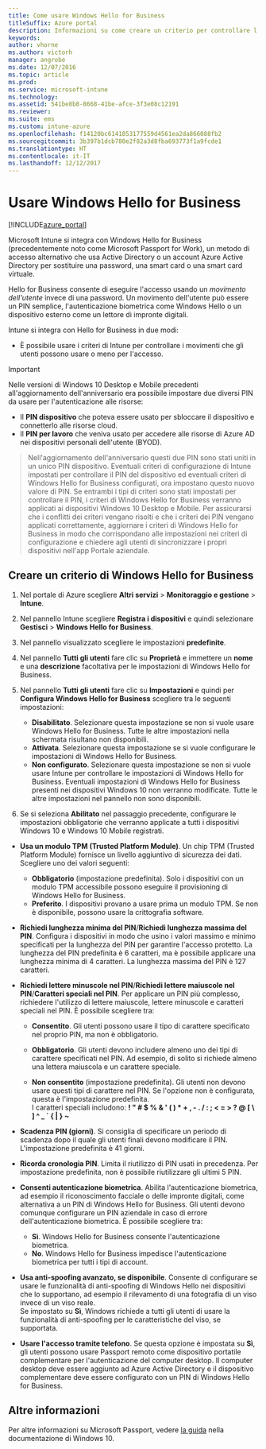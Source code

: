 ```yaml
---
title: Come usare Windows Hello for Business
titleSuffix: Azure portal
description: Informazioni su come creare un criterio per controllare l'uso di Windows Hello for Business nei dispositivi gestiti."
keywords: 
author: vhorne
ms.author: victorh
manager: angrobe
ms.date: 12/07/2016
ms.topic: article
ms.prod: 
ms.service: microsoft-intune
ms.technology: 
ms.assetid: 541be8b8-8668-41be-afce-3f3e08c12191
ms.reviewer: 
ms.suite: ems
ms.custom: intune-azure
ms.openlocfilehash: f14120bc6141853177559d4561ea2da866088fb2
ms.sourcegitcommit: 3b397b1dcb780e2f82a3d8fba693773f1a9fcde1
ms.translationtype: HT
ms.contentlocale: it-IT
ms.lasthandoff: 12/12/2017
---
```

# <a name="use-windows-hello-for-business"></a>Usare Windows Hello for Business


[!INCLUDE[azure_portal](./includes/azure_portal.md)]

Microsoft Intune si integra con Windows Hello for Business (precedentemente noto come Microsoft Passport for Work), un metodo di accesso alternativo che usa Active Directory o un account Azure Active Directory per sostituire una password, una smart card o una smart card virtuale.

Hello for Business consente di eseguire l'accesso usando un *movimento dell'utente* invece di una password. Un movimento dell'utente può essere un PIN semplice, l'autenticazione biometrica come Windows Hello o un dispositivo esterno come un lettore di impronte digitali.

Intune si integra con Hello for Business in due modi:

-   È possibile usare i criteri di Intune per controllare i movimenti che gli utenti possono usare o meno per l'accesso.

<!--- -   You can store authentication certificates in the Windows Hello for Business key storage provider (KSP). For more information, see [Secure resource access with certificate profiles in Microsoft Intune](secure-resource-access-with-certificate-profiles.md). --->

> [!IMPORTANT]
> Nelle versioni di Windows 10 Desktop e Mobile precedenti all'aggiornamento dell'anniversario era possibile impostare due diversi PIN da usare per l'autenticazione alle risorse:
- Il **PIN dispositivo** che poteva essere usato per sbloccare il dispositivo e connetterlo alle risorse cloud.
- Il **PIN per lavoro** che veniva usato per accedere alle risorse di Azure AD nei dispositivi personali dell'utente (BYOD).

>Nell'aggiornamento dell'anniversario questi due PIN sono stati uniti in un unico PIN dispositivo.
Eventuali criteri di configurazione di Intune impostati per controllare il PIN del dispositivo ed eventuali criteri di Windows Hello for Business configurati, ora impostano questo nuovo valore di PIN.
Se entrambi i tipi di criteri sono stati impostati per controllare il PIN, i criteri di Windows Hello for Business verranno applicati ai dispositivi Windows 10 Desktop e Mobile.
Per assicurarsi che i conflitti dei criteri vengano risolti e che i criteri dei PIN vengano applicati correttamente, aggiornare i criteri di Windows Hello for Business in modo che corrispondano alle impostazioni nei criteri di configurazione e chiedere agli utenti di sincronizzare i propri dispositivi nell'app Portale aziendale.



## <a name="create-a-windows-hello-for-business-policy"></a>Creare un criterio di Windows Hello for Business

1.  Nel portale di Azure scegliere **Altri servizi** > **Monitoraggio e gestione** > **Intune**.

2.  Nel pannello Intune scegliere **Registra i dispositivi** e quindi selezionare **Gestisci** > **Windows Hello for Business**.

3.  Nel pannello visualizzato scegliere le impostazioni **predefinite**.

4.  Nel pannello **Tutti gli utenti** fare clic su **Proprietà** e immettere un **nome** e una **descrizione** facoltativa per le impostazioni di Windows Hello for Business.

5. Nel pannello **Tutti gli utenti** fare clic su **Impostazioni** e quindi per **Configura Windows Hello for Business** scegliere tra le seguenti impostazioni:

    - **Disabilitato**. Selezionare questa impostazione se non si vuole usare Windows Hello for Business. Tutte le altre impostazioni nella schermata risultano non disponibili.
    - **Attivata**. Selezionare questa impostazione se si vuole configurare le impostazioni di Windows Hello for Business.
    - **Non configurato**. Selezionare questa impostazione se non si vuole usare Intune per controllare le impostazioni di Windows Hello for Business. Eventuali impostazioni di Windows Hello for Business presenti nei dispositivi Windows 10 non verranno modificate. Tutte le altre impostazioni nel pannello non sono disponibili.

6.  Se si seleziona **Abilitato** nel passaggio precedente, configurare le impostazioni obbligatorie che verranno applicate a tutti i dispositivi Windows 10 e Windows 10 Mobile registrati.

 - **Usa un modulo TPM (Trusted Platform Module)**. Un chip TPM (Trusted Platform Module) fornisce un livello aggiuntivo di sicurezza dei dati.<br>Scegliere uno dei valori seguenti:

     - **Obbligatorio** (impostazione predefinita). Solo i dispositivi con un modulo TPM accessibile possono eseguire il provisioning di Windows Hello for Business.
     - **Preferito**. I dispositivi provano a usare prima un modulo TPM. Se non è disponibile, possono usare la crittografia software.

 - **Richiedi lunghezza minima del PIN**/**Richiedi lunghezza massima del PIN**. Configura i dispositivi in modo che usino i valori massimo e minimo specificati per la lunghezza del PIN per garantire l'accesso protetto. La lunghezza del PIN predefinita è 6 caratteri, ma è possibile applicare una lunghezza minima di 4 caratteri. La lunghezza massima del PIN è 127 caratteri.

 - **Richiedi lettere minuscole nel PIN**/**Richiedi lettere maiuscole nel PIN**/**Caratteri speciali nel PIN**. Per applicare un PIN più complesso, richiedere l'utilizzo di lettere maiuscole, lettere minuscole e caratteri speciali nel PIN. È possibile scegliere tra:

     - **Consentito**. Gli utenti possono usare il tipo di carattere specificato nel proprio PIN, ma non è obbligatorio.
    
     - **Obbligatorio**. Gli utenti devono includere almeno uno dei tipi di carattere specificati nel PIN. Ad esempio, di solito si richiede almeno una lettera maiuscola e un carattere speciale.

     - **Non consentito** (impostazione predefinita). Gli utenti non devono usare questi tipi di carattere nel PIN. Se l'opzione non è configurata, questa è l'impostazione predefinita.<br>I caratteri speciali includono: **! " # $ % &amp; ' ( ) &#42; + , - . / : ; &lt; = &gt; ? @ [ \ ] ^ _ &#96; { &#124; } ~**

 - **Scadenza PIN (giorni)**. Si consiglia di specificare un periodo di scadenza dopo il quale gli utenti finali devono modificare il PIN. L'impostazione predefinita è 41 giorni.

 - **Ricorda cronologia PIN**. Limita il riutilizzo di PIN usati in precedenza. Per impostazione predefinita, non è possibile riutilizzare gli ultimi 5 PIN.

 - **Consenti autenticazione biometrica**. Abilita l'autenticazione biometrica, ad esempio il riconoscimento facciale o delle impronte digitali, come alternativa a un PIN di Windows Hello for Business. Gli utenti devono comunque configurare un PIN aziendale in caso di errore dell'autenticazione biometrica. È possibile scegliere tra:

     - **Sì**. Windows Hello for Business consente l'autenticazione biometrica.
     - **No**. Windows Hello for Business impedisce l'autenticazione biometrica per tutti i tipi di account.

 - **Usa anti-spoofing avanzato, se disponibile**. Consente di configurare se usare le funzionalità di anti-spoofing di Windows Hello nei dispositivi che lo supportano, ad esempio il rilevamento di una fotografia di un viso invece di un viso reale.<br>Se impostato su **Sì**, Windows richiede a tutti gli utenti di usare la funzionalità di anti-spoofing per le caratteristiche del viso, se supportata.

 - **Usare l'accesso tramite telefono**. Se questa opzione è impostata su **Sì**, gli utenti possono usare Passport remoto come dispositivo portatile complementare per l'autenticazione del computer desktop. Il computer desktop deve essere aggiunto ad Azure Active Directory e il dispositivo complementare deve essere configurato con un PIN di Windows Hello for Business.


## <a name="further-information"></a>Altre informazioni
Per altre informazioni su Microsoft Passport, vedere [la guida](https://technet.microsoft.com/library/mt589441.aspx) nella documentazione di Windows 10.
